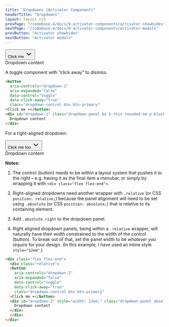 ```yaml
---
title: "Dropdowns (Activator Component)"
headerTitle: "Dropdowns"
layout: layout.njk
prevPage: "/codebase-4/docs/9-activator-components/activator-showhides"
nextPage: "/codebase-4/docs/9-activator-components/activator-modals"
prevButton: "Activator showhides"
nextButton: "Activator modals"
---
```


<div class="mb-3">
  <button
    aria-controls="dropdown-1"
    aria-expanded="false"
    data-control="toggle"
    data-click-away="true"
    class="dropdown-control btn btn-primary"
  >Click me <svg xmlns="http://www.w3.org/2000/svg" class="icon icon-tabler icon-tabler-chevron-down" width="24" height="24" viewBox="0 0 24 24" stroke-width="2" stroke="currentColor" fill="none" stroke-linecap="round" stroke-linejoin="round"><path stroke="none" d="M0 0h24v24H0z" fill="none"/><polyline points="6 9 12 15 18 9" /></svg>
  </button>
  <div id="dropdown-1" class="dropdown-panel bs b-thin rounded-sm p-block bg-color-background">
    Dropdown content
  </div>
</div>

A toggle component with “click away” to dismiss.

```html
<button
  aria-controls="dropdown-1"
  aria-expanded="false"
  data-control="toggle"
  data-click-away="true"
  class="dropdown-control btn btn-primary"
>Click me ▾</button>
<div id="dropdown-1" class="dropdown-panel bs b-thin rounded-sm p-block bg-color-background">
  Dropdown content
</div>
```

For a right-aligned dropdown:

<div class="flex flex-end mb-3">
<div class="relative">
<button
  aria-controls="dropdown-2"
  aria-expanded="false"
  data-control="toggle"
  data-click-away="true"
  class="dropdown-control btn btn-primary"
>Click me too <svg xmlns="http://www.w3.org/2000/svg" class="icon icon-tabler icon-tabler-chevron-down" width="24" height="24" viewBox="0 0 24 24" stroke-width="2" stroke="currentColor" fill="none" stroke-linecap="round" stroke-linejoin="round"><path stroke="none" d="M0 0h24v24H0z" fill="none"/><polyline points="6 9 12 15 18 9" /></svg></button>
<div id="dropdown-2" class="dropdown-panel absolute right bs b-thin rounded-sm p-block bg-color-background" style="width: 12em;">
  Dropdown content
</div>
</div>
</div>

**Notes:**

1. The control (button) needs to be within a layout system that pushes it to the right – e.g. having it as the final item a menubar, or simply by wrapping it with `<div class="flex flex-end">`.

2. Right-aligned dropdowns need another wrapper with `.relative` (or CSS `position: relative;`) because the panel alignment will need to be set using `.absolute` (or CSS `position: absolute;`) that is relative to its containing element.

3. Add `.absolute.right` to the dropdown panel.

4. Right aligned dropdown panels, being within a `.relative` wrapper, will naturally have their width constrained to the width of the control (button). To break out of that, set the panel width to be _whatever you require_ for your design. (In this example, I have used an inline style `style="12em"`.)

```html
<div class="flex flex-end">
  <div class="relative">
  <button
    aria-controls="dropdown-2"
    aria-expanded="false"
    data-control="toggle"
    data-click-away="true"
    class="dropdown-control btn btn-primary"
  >Click me ▾</button>
  <div id="dropdown-2" style="width: 12em;" class="dropdown-panel absolute position-right bs b-thin rounded-sm p-block bg-color-background">
    Dropdown content
  </div>
  </div>
</div>
```
